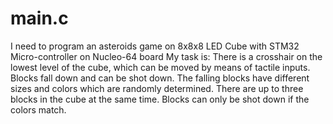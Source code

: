 # main.c
I need to program an asteroids game on 8x8x8 LED Cube with STM32 Micro-controller on Nucleo-64 board
My task is: There is a crosshair on the lowest level of the cube, which can be moved by means of tactile inputs. 
Blocks fall down and can be shot down.
The falling blocks have different sizes and colors which are randomly determined.
There are up to three blocks in the cube at the same time. Blocks can only be shot down if the colors match.
